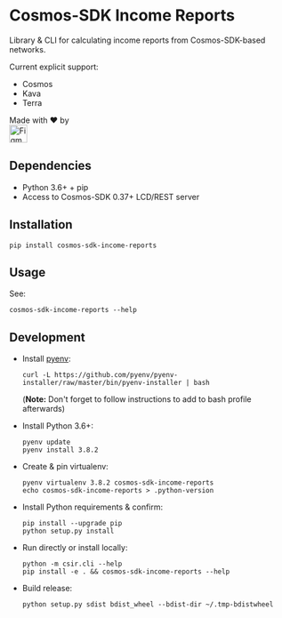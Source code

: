 # Cosmos-SDK Income Reports

Library & CLI for calculating income reports from Cosmos-SDK-based networks.

Current explicit support:
- Cosmos
- Kava
- Terra

Made with :heart: by<br/>
<a href='https://figment.network'><img alt='Figment Networks' src='http://figment-public-assets.s3.ca-central-1.amazonaws.com/figment-inline.svg' height='32px' align='bottom' /></a>


## Dependencies

- Python 3.6+ + pip
- Access to Cosmos-SDK 0.37+ LCD/REST server


## Installation

```
pip install cosmos-sdk-income-reports
```


## Usage

See:

```
cosmos-sdk-income-reports --help
```


## Development

- Install [pyenv](https://github.com/pyenv/pyenv#installation):
    ```
    curl -L https://github.com/pyenv/pyenv-installer/raw/master/bin/pyenv-installer | bash
    ```
    (**Note:** Don't forget to follow instructions to add to bash profile afterwards)

- Install Python 3.6+:
    ```
    pyenv update
    pyenv install 3.8.2
    ```

- Create & pin virtualenv:
    ```
    pyenv virtualenv 3.8.2 cosmos-sdk-income-reports
    echo cosmos-sdk-income-reports > .python-version
    ```

- Install Python requirements & confirm:
    ```
    pip install --upgrade pip
    python setup.py install
    ```

- Run directly or install locally:
    ```
    python -m csir.cli --help
    pip install -e . && cosmos-sdk-income-reports --help
    ```

- Build release:
    ```
    python setup.py sdist bdist_wheel --bdist-dir ~/.tmp-bdistwheel
    ```
